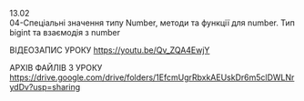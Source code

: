 13.02  
04-Спеціальні значення типу Number, методи та функції для number. Тип bigint та взаємодія з number

ВІДЕОЗАПИС УРОКУ https://youtu.be/Qv_ZQA4EwjY

АРХІВ ФАЙЛІВ З УРОКУ https://drive.google.com/drive/folders/1EfcmUgrRbxkAEUskDr6m5clDWLNrydDv?usp=sharing
